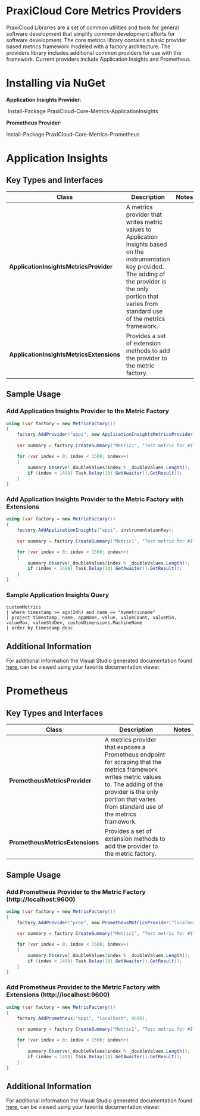 # PraxiCloud Core Metrics Providers
PraxiCloud Libraries are a set of common utilities and tools for general software development that simplify common development efforts for software development. The core metrics library contains a basic provider based metrics framework modeled with a factory architecture. The providers library includes additional common providers for use with the framework. Current providers include Application Insights and Prometheus.



# Installing via NuGet

**Application Insights Provider**:

​    Install-Package PraxiCloud-Core-Metrics-ApplicationInsights

**Prometheus Provider**:

   Install-Package PraxiCloud-Core-Metrics-Prometheus



# Application Insights



## Key Types and Interfaces

|Class| Description | Notes |
| ------------- | ------------- | ------------- |
|**ApplicationInsightsMetricsProvider**|A metrics provider that writes metric values to Application Insights based on the instrumentation key provided. The adding of the provider is the only portion that varies from standard use of the metrics framework.|  |
|**ApplicationInsightsMetricsExtensions**|Provides a set of extension methods to add the provider to the metric factory.|  |

## Sample Usage

### Add Application Insights Provider to the Metric Factory 

```csharp
using (var factory = new MetricFactory())
{
    factory.AddProvider("appi", new ApplicationInsightsMetricsProvider(instrumentationKey));
   
    var summary = factory.CreateSummary("Metric1", "Test metric for #1", 5, true, new string[] { "label1", "label2" });

    for (var index = 0; index < 1500; index++)
    {
        summary.Observe(_doubleValues[index % _doubleValues.Length]);
        if (index < 1499) Task.Delay(10).GetAwaiter().GetResult();
    }
}
```

### Add Application Insights Provider to the Metric Factory with Extensions

```csharp
using (var factory = new MetricFactory())
{
    factory.AddApplicationInsights("appi", instrumentationKey);
   
    var summary = factory.CreateSummary("Metric1", "Test metric for #1", 5, true, new string[] { "label1", "label2" });

    for (var index = 0; index < 1500; index++)
    {
        summary.Observe(_doubleValues[index % _doubleValues.Length]);
        if (index < 1499) Task.Delay(10).GetAwaiter().GetResult();
    }
}
```

### Sample Application Insights Query

```kql
customMetrics 
| where timestamp >= ago(24h) and name == "mymetricname" 
| project timestamp, name, appName, value, valueCount, valueMin, valueMax, valueStdDev, customDimensions.MachineName 
| order by timestamp desc 
```

## Additional Information

For additional information the Visual Studio generated documentation found [here](./documents/praxicloud.core.metrics.applicationinsights/praxicloud.core.metrics.applicationinsights.xml), can be viewed using your favorite documentation viewer.




# Prometheus



## Key Types and Interfaces

|Class| Description | Notes |
| ------------- | ------------- | ------------- |
|**PrometheusMetricsProvider**|A metrics provider that exposes a Prometheus endpoint for scraping that the metrics framework writes metric values to. The adding of the provider is the only portion that varies from standard use of the metrics framework.|  |
|**PrometheusMetricsExtensions**|Provides a set of extension methods to add the provider to the metric factory.|  |

## Sample Usage

### Add Prometheus Provider to the Metric Factory (http://localhost:9600)

```csharp
using (var factory = new MetricFactory())
{
    factory.AddProvider("prom", new PrometheusMetricsProvider("localhost", 9600));
   
    var summary = factory.CreateSummary("Metric1", "Test metric for #1", 5, true, new string[] { "label1", "label2" });

    for (var index = 0; index < 1500; index++)
    {
        summary.Observe(_doubleValues[index % _doubleValues.Length]);
        if (index < 1499) Task.Delay(10).GetAwaiter().GetResult();
    }
}
```

### Add Prometheus Provider to the Metric Factory with Extensions (http://localhost:9600)

```csharp
using (var factory = new MetricFactory())
{
    factory.AddPrometheus("appi", "localhost", 9600);
   
    var summary = factory.CreateSummary("Metric1", "Test metric for #1", 5, true, new string[] { "label1", "label2" });

    for (var index = 0; index < 1500; index++)
    {
        summary.Observe(_doubleValues[index % _doubleValues.Length]);
        if (index < 1499) Task.Delay(10).GetAwaiter().GetResult();
    }
}
```

## Additional Information

For additional information the Visual Studio generated documentation found [here](./documents/praxicloud.core.metrics.prometheus/praxicloud.core.metrics.prometheus.xml), can be viewed using your favorite documentation viewer.

